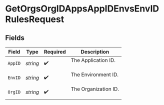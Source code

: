 # GetOrgsOrgIDAppsAppIDEnvsEnvIDRulesRequest


## Fields

| Field                  | Type                   | Required               | Description            |
| ---------------------- | ---------------------- | ---------------------- | ---------------------- |
| `AppID`                | *string*               | :heavy_check_mark:     | The Application ID.<br/><br/> |
| `EnvID`                | *string*               | :heavy_check_mark:     | The Environment ID.<br/><br/> |
| `OrgID`                | *string*               | :heavy_check_mark:     | The Organization ID.<br/><br/> |